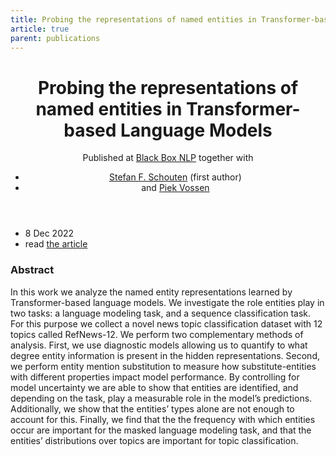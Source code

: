 ```yaml
---
title: Probing the representations of named entities in Transformer-based Language Models
article: true
parent: publications
---
```


<header>
<h1>Probing the representations of named entities in Transformer-based Language Models</h1>
<span class="venue">Published at <a href="https://blackboxnlp.github.io/">Black Box NLP</a> together with 
<ul class="authors">
  <li><a href="https://sfschouten.github.io/">Stefan F. Schouten</a> (first author)</li>
  <li>and <a href="https://vossen.info/">Piek Vossen</a></li>
</ul></span> 
</header>

<ul class="links">
    <li>8 Dec 2022</li>
	<li>read <a href="/files/probing-transformers.pdf">the article</a></li>
</ul>

### Abstract

In this work we analyze the named entity representations learned by Transformer-based language models. We investigate the role entities play in two tasks: a language modeling task, and a sequence classification task. For this purpose we collect a novel news topic classification dataset with 12 topics called RefNews-12. We perform two complementary methods of analysis. First, we use diagnostic models allowing us to quantify to what degree entity information is present in the hidden representations. Second, we perform entity mention substitution to measure how substitute-entities with different properties impact model performance. By controlling for model uncertainty we are able to show that entities are identified, and depending on the task, play a measurable role in the model’s predictions. Additionally, we show that the entities’ types alone are not enough to account for this. Finally, we find that the the frequency with which entities occur are important for the masked language modeling task, and that the entities’ distributions over topics are important for topic classification.